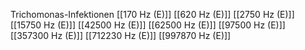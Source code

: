 Trichomonas-Infektionen
[[170 Hz (E)]]
[[620 Hz (E)]]
[[2750 Hz (E)]]
[[15750 Hz (E)]]
[[42500 Hz (E)]]
[[62500 Hz (E)]]
[[97500 Hz (E)]]
[[357300 Hz (E)]]
[[712230 Hz (E)]]
[[997870 Hz (E)]]